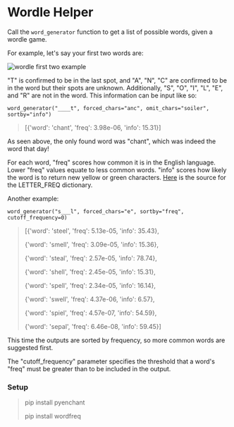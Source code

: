 # Wordle Helper

Call the ```word_generator``` function to get a list of possible words, given a wordle game.

For example, let's say your first two words are:

![wordle first two example](https://user-images.githubusercontent.com/82133480/155925709-d2a86b54-4941-43b3-919a-480b3064a410.PNG)

"T" is confirmed to be in the last spot, and "A", "N", "C" are confirmed to be in the word but their spots are unknown.
Additionally, "S", "O", "I", "L", "E", and "R" are not in the word.
This information can be input like so:

```
word_generator("____t", forced_chars="anc", omit_chars="soiler", sortby="info")
```
> [{'word': 'chant', 'freq': 3.98e-06, 'info': 15.31}]

As seen above, the only found word was "chant", which was indeed the word that day!

For each word, "freq" scores how common it is in the English language. Lower "freq" values equate to less common words.
"info" scores how likely the word is to return new yellow or green characters.
[Here](https://www3.nd.edu/~busiforc/handouts/cryptography/letterfrequencies.html) is the source for the LETTER_FREQ dictionary.

Another example:

```
word_generator("s___l", forced_chars="e", sortby="freq", cutoff_frequency=0)
```
>[{'word': 'steel', 'freq': 5.13e-05, 'info': 35.43},
>
>{'word': 'smell', 'freq': 3.09e-05, 'info': 15.36},
>
>{'word': 'steal', 'freq': 2.57e-05, 'info': 78.74},
>
>{'word': 'shell', 'freq': 2.45e-05, 'info': 15.31},
>
>{'word': 'spell', 'freq': 2.34e-05, 'info': 16.14},
>
>{'word': 'swell', 'freq': 4.37e-06, 'info': 6.57},
>
>{'word': 'spiel', 'freq': 4.57e-07, 'info': 54.59},
>
>{'word': 'sepal', 'freq': 6.46e-08, 'info': 59.45}]

This time the outputs are sorted by frequency, so more common words are suggested first.

The "cutoff_frequency" parameter specifies the threshold that a word's "freq" must be greater than to be included in the output.

### Setup

> pip install pyenchant
> 
> pip install wordfreq
